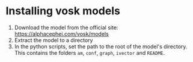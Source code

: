 # Installing vosk models

1. Download the model from the official site: https://alphacephei.com/vosk/models
2. Extract the model to a directory
3. In the python scripts, set the path to the root of the model's directory. This contains the folders `am`, `conf`, `graph`, `ivector` and `README`.